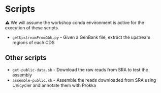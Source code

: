# Scripts

:warning: We will assume the workshop conda environment is active for the execution of these scripts

* `getUpstreamFromGbk.py` - Given a GenBank file, extract the upstream regions of each CDS 

## Other scripts

* `get-public-data.sh` - Download the raw reads from SRA to test the assembly
* `assemble-public.sh` - Assemble the reads downloaded from SRA using Unicycler and annotate them with Prokka